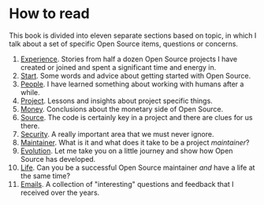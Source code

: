 # How to read

This book is divided into eleven separate sections based on topic, in which I
talk about a set of specific Open Source items, questions or concerns.

1. [Experience](../mine.md). Stories from half a dozen Open Source
   projects I have created or joined and spent a significant time and energy
   in.
2. [Start](../start.md). Some words and advice about getting started with Open Source.
3. [People](../people.md). I have learned something about working with humans after a while.
4. [Project](../project.md). Lessons and insights about project specific things.
5. [Money](../money.md). Conclusions about the monetary side of Open Source.
6. [Source](../code.md). The code is certainly key in a project and there are clues for us there.
7. [Security](../security.md). A really important area that we must never ignore.
8. [Maintainer](../maintain.md). What is it and what does it take to be a project *maintainer*?
9. [Evolution](../evolution.md). Let me take you on a little journey and show how Open
   Source has developed.
10. [Life](../life.md). Can you be a successful Open Source maintainer *and* have a life at
    the same time?
11. [Emails](../emails.md). A collection of "interesting" questions and feedback that I received
    over the years.
